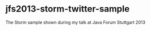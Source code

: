 jfs2013-storm-twitter-sample
============================

The Storm sample shown during my talk at Java Forum Stuttgart 2013
